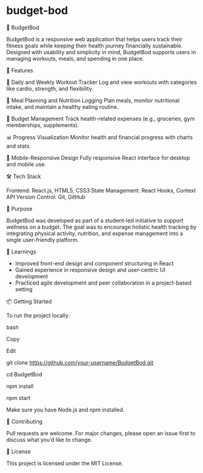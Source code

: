 # budget-bod
💪 BudgetBod

BudgetBod is a responsive web application that helps users track their fitness goals while keeping their health journey financially sustainable. Designed with usability and simplicity in mind, BudgetBod supports users in managing workouts, meals, and spending in one place.

🚀 Features

📅 Daily and Weekly Workout Tracker
Log and view workouts with categories like cardio, strength, and flexibility.

🥗 Meal Planning and Nutrition Logging
Plan meals, monitor nutritional intake, and maintain a healthy eating routine.

💸 Budget Management
Track health-related expenses (e.g., groceries, gym memberships, supplements).

📊 Progress Visualization
Monitor health and financial progress with charts and stats.

📱 Mobile-Responsive Design
Fully responsive React interface for desktop and mobile use.

🛠️ Tech Stack

Frontend: React.js, HTML5, CSS3
State Management: React Hooks, Context API
Version Control: Git, GitHub

🎯 Purpose

BudgetBod was developed as part of a student-led initiative to support wellness on a budget. The goal was to encourage holistic health tracking by integrating physical activity, nutrition, and expense management into a single user-friendly platform.

🧠 Learnings

- Improved front-end design and component structuring in React
- Gained experience in responsive design and user-centric UI development
- Practiced agile development and peer collaboration in a project-based setting 

📦 Getting Started

To run the project locally:

bash

Copy

Edit

git clone https://github.com/your-username/BudgetBod.git

cd BudgetBod

npm install

npm start

Make sure you have Node.js and npm installed.

🤝 Contributing

Pull requests are welcome. For major changes, please open an issue first to discuss what you’d like to change.

📄 License

This project is licensed under the MIT License.
